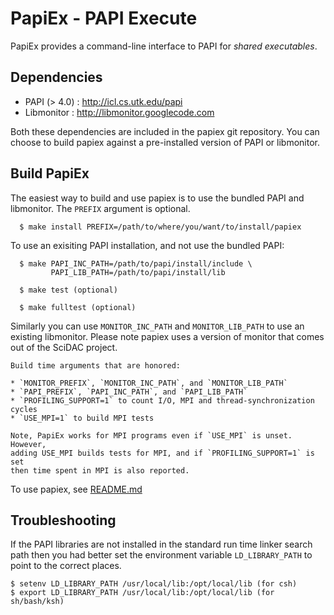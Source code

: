 PapiEx - PAPI Execute
=====================

PapiEx provides a command-line interface to PAPI for *shared executables*.


Dependencies
------------
* PAPI (> 4.0) : http://icl.cs.utk.edu/papi
* Libmonitor   : http://libmonitor.googlecode.com

Both these dependencies are included in the papiex git repository. 
You can choose to build papiex against a pre-installed version of
PAPI or libmonitor.

Build PapiEx
------------

The easiest way to build and use papiex is to use the bundled
PAPI and libmonitor. The `PREFIX` argument is optional.

      $ make install PREFIX=/path/to/where/you/want/to/install/papiex 

To use an exisiting PAPI installation, and not use the bundled PAPI:

      $ make PAPI_INC_PATH=/path/to/papi/install/include \
             PAPI_LIB_PATH=/path/to/papi/install/lib

      $ make test (optional)

      $ make fulltest (optional)

Similarly you can use `MONITOR_INC_PATH` and `MONITOR_LIB_PATH` to 
use an existing libmonitor. Please note papiex uses a version of 
monitor that comes out of the SciDAC project.

    Build time arguments that are honored:

    * `MONITOR_PREFIX`, `MONITOR_INC_PATH`, and `MONITOR_LIB_PATH`
    * `PAPI_PREFIX`, `PAPI_INC_PATH`, and `PAPI_LIB_PATH`
    * `PROFILING_SUPPORT=1` to count I/O, MPI and thread-synchronization cycles
    * `USE_MPI=1` to build MPI tests
	
    Note, PapiEx works for MPI programs even if `USE_MPI` is unset. However,
    adding USE_MPI builds tests for MPI, and if `PROFILING_SUPPORT=1` is set
    then time spent in MPI is also reported. 

To use papiex, see [README.md](README.md)

Troubleshooting
---------------

If the PAPI libraries are not installed in the standard run time 
linker search path then you had better set the environment variable
`LD_LIBRARY_PATH` to point to the correct places. 

    $ setenv LD_LIBRARY_PATH /usr/local/lib:/opt/local/lib (for csh)
    $ export LD_LIBRARY_PATH /usr/local/lib:/opt/local/lib (for sh/bash/ksh)
